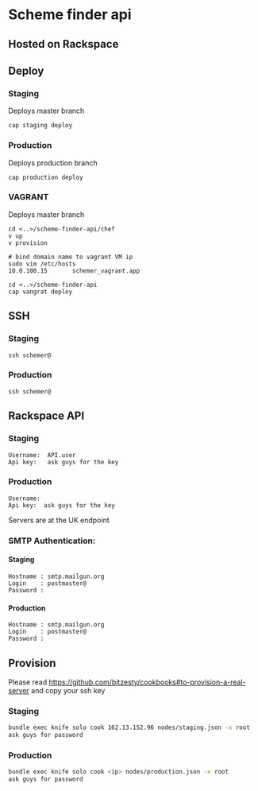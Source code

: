 Scheme finder api
======

## Hosted on Rackspace

## Deploy

### Staging

Deploys master branch

```
cap staging deploy
```

### Production

Deploys production branch

```
cap production deploy
```

### VAGRANT

Deploys master branch

```
cd <..>/scheme-finder-api/chef
v up
v provision

# bind domain name to vagrant VM ip
sudo vim /etc/hosts
10.0.100.15       schemer_vagrant.app

cd <..>/scheme-finder-api
cap vangrat deploy
```

## SSH

### Staging

```
ssh schemer@
```

### Production

```
ssh schemer@
```

## Rackspace API

### Staging

```
Username:  API.user
Api key:   ask guys for the key
```

### Production

```
Username:
Api key:  ask guys for the key
```

Servers are at the UK endpoint

### SMTP Authentication:

#### Staging

```
Hostname : smtp.mailgun.org
Login    : postmaster@
Password :
```

#### Production

```
Hostname : smtp.mailgun.org
Login    : postmaster@
Password :
```

## Provision

Please read
https://github.com/bitzesty/cookbooks#to-provision-a-real-server and
copy your ssh key

### Staging

```bash
bundle exec knife solo cook 162.13.152.96 nodes/staging.json -x root
ask guys for password
```

### Production

```bash
bundle exec knife solo cook <ip> nodes/production.json -x root
ask guys for password
```
